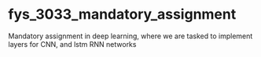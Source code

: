 # fys_3033_mandatory_assignment
Mandatory assignment in deep learning, where we are tasked to implement layers for CNN, and lstm RNN networks 
